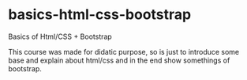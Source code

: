 # basics-html-css-bootstrap
Basics of Html/CSS + Bootstrap

This course was made for didatic purpose, so is just to introduce some base and explain about html/css and in the end show somethings of bootstrap.
